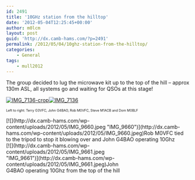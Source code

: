 ```yaml
---
id: 2491
title: '10GHz station from the hilltop'
date: '2012-05-04T12:25:45+00:00'
author: m0lcm
layout: post
guid: 'http://dx.camb-hams.com/?p=2491'
permalink: /2012/05/04/10ghz-station-from-the-hilltop/
categories:
    - General
tags:
    - mull2012
---
```


The group decided to lug the microwave kit up to the top of the hill – approx 130m ASL, all systems go and waiting for QSOs at this stage!

[![IMG_7136-crop](http://dx.camb-hams.com/wp-content/uploads/2012/05/IMG_7136-crop_thumb1.jpg "IMG_7136-crop")](http://dx.camb-hams.com/wp-content/uploads/2012/05/IMG_7136-crop1.jpg)[![IMG_7136](http://dx.camb-hams.com/wp-content/uploads/2012/05/IMG_7136_thumb1.jpg "IMG_7136")](http://dx.camb-hams.com/wp-content/uploads/2012/05/IMG_71361.jpg)

<span style="font-size: xx-small;">Left to right: Terry G3VFC, John G4BAO, Rob M0VFC, Steve M1ACB and Dom M0BLF</span>

<div class="wp-caption alignnone" id="attachment_2506" style="width: 490px">[![](http://dx.camb-hams.com/wp-content/uploads/2012/05/IMG_9660.jpeg "IMG_9660")](http://dx.camb-hams.com/wp-content/uploads/2012/05/IMG_9660.jpeg)Rob M0VFC tied to the tripod to stop it blowing over and John G4BAO operating 10Ghz

</div><div class="wp-caption alignnone" id="attachment_2507" style="width: 330px">[![](http://dx.camb-hams.com/wp-content/uploads/2012/05/IMG_9661.jpeg "IMG_9661")](http://dx.camb-hams.com/wp-content/uploads/2012/05/IMG_9661.jpeg)John G4BAO operating 10Ghz from the top of the hill

</div>